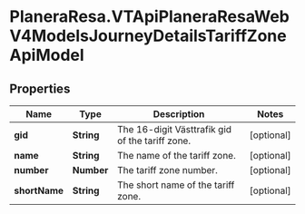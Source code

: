 # PlaneraResa.VTApiPlaneraResaWebV4ModelsJourneyDetailsTariffZoneApiModel

## Properties

Name | Type | Description | Notes
------------ | ------------- | ------------- | -------------
**gid** | **String** | The 16-digit Västtrafik gid of the tariff zone. | [optional] 
**name** | **String** | The name of the tariff zone. | [optional] 
**number** | **Number** | The tariff zone number. | [optional] 
**shortName** | **String** | The short name of the tariff zone. | [optional] 


